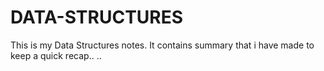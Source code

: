 # DATA-STRUCTURES
This is my Data Structures notes.
It contains summary that i have made to keep a quick recap..
..
